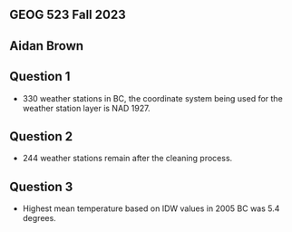 
## GEOG 523 Fall 2023
## Aidan Brown


## Question 1

- 330 weather stations in BC, the coordinate system being used for the weather station layer is NAD 1927.

## Question 2

- 244 weather stations remain after the cleaning process. 

## Question 3

- Highest mean temperature based on IDW values in 2005 BC was 5.4 degrees.